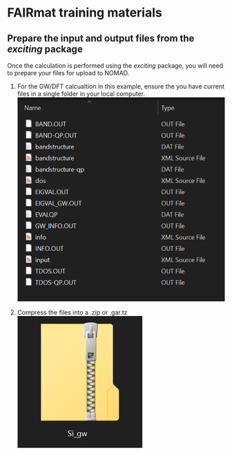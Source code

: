 # FAIRmat training materials

## Prepare the input and output files from the *exciting* package

Once the calculation is performed using the *exciting* package, you will need to prepare your files for upload to NOMAD. 

1. For the GW/DFT calcualtion in this example, ensure the you have current files in a single folder in your local computer. 
![Alt text](../images/input_output_files.PNG)

2. Compress the files into a .zip or .gar.tz
![Alt text](../images/input_output_files_compressed.PNG)
